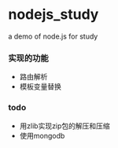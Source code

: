 # nodejs_study
a demo of node.js for study
### 实现的功能
- 路由解析
- 模板变量替换

### todo
- 用zlib实现zip包的解压和压缩
- 使用mongodb
